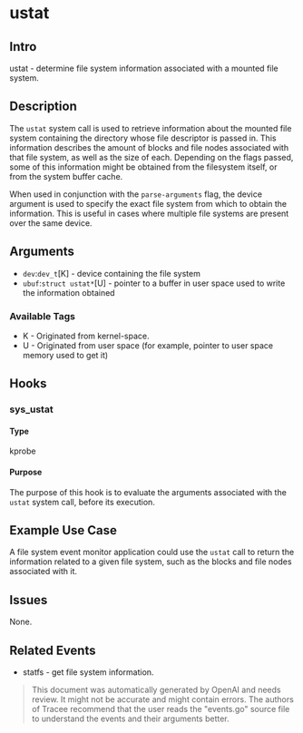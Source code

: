 
# ustat

## Intro
ustat - determine file system information associated with a mounted file system.

## Description
The `ustat` system call is used to retrieve information about the mounted file system containing the directory whose file descriptor is passed in. This information describes the amount of blocks and file nodes associated with that file system, as well as the size of each. Depending on the flags passed, some of this information might be obtained from the filesystem itself, or from the system buffer cache.  

When used in conjunction with the `parse-arguments` flag, the device argument is used to specify the exact file system from which to obtain the information. This is useful in cases where multiple file systems are present over the same device.  

## Arguments
- `dev`:`dev_t`[K] - device containing the file system  
- `ubuf`:`struct ustat*`[U] - pointer to a buffer in user space used to write the information obtained  

### Available Tags
- K - Originated from kernel-space.
- U - Originated from user space (for example, pointer to user space memory used to get it)

## Hooks
### sys_ustat
#### Type
kprobe
#### Purpose
The purpose of this hook is to evaluate the arguments associated with the `ustat` system call, before its execution.

## Example Use Case
A file system event monitor application could use the `ustat` call to return the information related to a given file system, such as the blocks and file nodes associated with it.  

## Issues
None.

## Related Events
- statfs - get file system information.

> This document was automatically generated by OpenAI and needs review. It might
> not be accurate and might contain errors. The authors of Tracee recommend that
> the user reads the "events.go" source file to understand the events and their
> arguments better.
